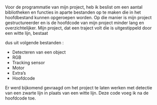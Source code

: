 Voor de programmatie van mijn project, heb ik beslist om een aantal 
bibliotheken en functies in aparte bestanden op te maken die in het 
hoofdbestand kunnen opgeroepen worden.
Op die manier is mijn project gestructureerder en is de hoofdcode van mijn 
project minder lang en overzichtelijker.
Mijn project, dat een traject volt die is uitgestippeld door een witte lijn, bestaat

dus uit volgende bestanden :
- Detecteren van een object
- RGB
- Tracking sensor
- Motor
- Extra’s
- Hoofdcode

Er werd bijkomend gevraagd om het project te laten werken met detectie van 
een zwarte lijn in plaats van een witte lijn. Deze code voeg ik na de hoofdcode 
toe.
